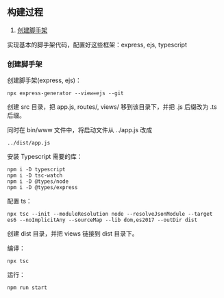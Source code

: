 

## 构建过程

1. [创建脚手架](#创建脚手架)

实现基本的脚手架代码，配置好这些框架：express, ejs, typescript

### 创建脚手架

创建脚手架(express, ejs)：

    npx express-generator --view=ejs --git

创建 src 目录，把 app.js, routes/, views/ 移到该目录下，并把 .js 后缀改为 .ts 后缀。

同时在 bin/www 文件中，将启动文件从 ../app.js 改成

    ../dist/app.js

安装 Typescript 需要的库：

    npm i -D typescript
    npm i -D tsc-watch
    npm i -D @types/node
    npm i -D @types/express

配置 ts：

    npx tsc --init --moduleResolution node --resolveJsonModule --target es6 --noImplicitAny --sourceMap --lib dom,es2017 --outDir dist

创建 dist 目录，并把 views 链接到 dist 目录下。

编译：

    npx tsc

运行：

    npm run start



